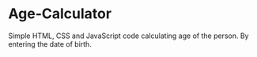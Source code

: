 # Age-Calculator
Simple HTML, CSS and JavaScript code calculating age of the person. By entering the date of birth.
